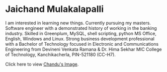 # Jaichand Mulakalapalli
I am interested in learning new things. Currently pursuing my masters. Software engineer with a demonstrated history of working in the banking industry. Skilled in Greenplum, MySQL, shell scripting, python MS Office, English, Windows and Linux. Strong business development professional with a Bachelor of Technology focused in Electronic and Communications Engineering from Devineni Venkata Ramana & Dr. Hima Sekhar MIC College of Technology, Kanchikacherla, PIN-521180 (CC-H7).

Click here to view [Chandu's Image](https://github.com/mjaichand/assignment2-mulakalapalli/blob/main/jaichand.jpeg?raw=true).